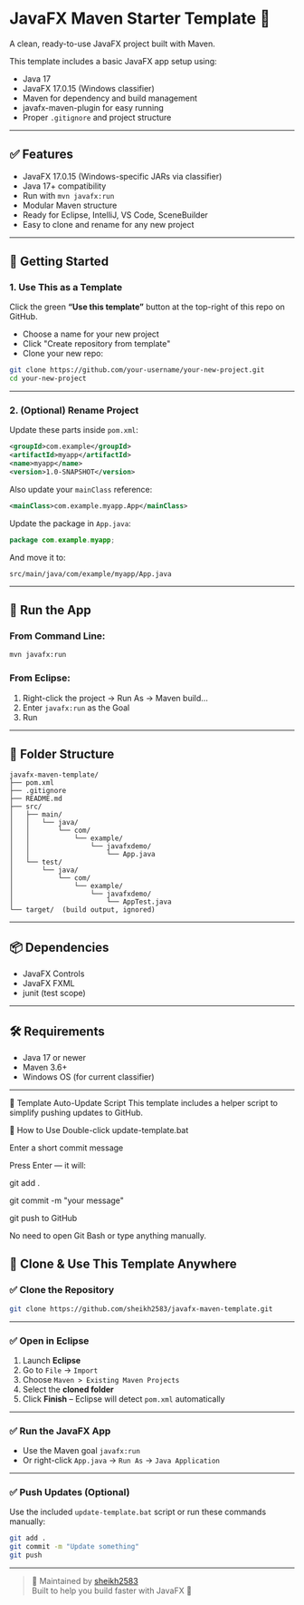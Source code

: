 # JavaFX Maven Starter Template 🎯

A clean, ready-to-use JavaFX project built with Maven.

This template includes a basic JavaFX app setup using:
- Java 17
- JavaFX 17.0.15 (Windows classifier)
- Maven for dependency and build management
- javafx-maven-plugin for easy running
- Proper `.gitignore` and project structure

---

## ✅ Features

- JavaFX 17.0.15 (Windows-specific JARs via classifier)
- Java 17+ compatibility
- Run with `mvn javafx:run`
- Modular Maven structure
- Ready for Eclipse, IntelliJ, VS Code, SceneBuilder
- Easy to clone and rename for any new project

---

## 🚀 Getting Started

### 1. Use This as a Template

Click the green **“Use this template”** button at the top-right of this repo on GitHub.

- Choose a name for your new project
- Click "Create repository from template"
- Clone your new repo:
```bash
git clone https://github.com/your-username/your-new-project.git
cd your-new-project
```

---

### 2. (Optional) Rename Project

Update these parts inside `pom.xml`:

```xml
<groupId>com.example</groupId>
<artifactId>myapp</artifactId>
<name>myapp</name>
<version>1.0-SNAPSHOT</version>
```

Also update your `mainClass` reference:

```xml
<mainClass>com.example.myapp.App</mainClass>
```

Update the package in `App.java`:

```java
package com.example.myapp;
```

And move it to:

```
src/main/java/com/example/myapp/App.java
```

---

## 🧪 Run the App

### From Command Line:

```bash
mvn javafx:run
```

### From Eclipse:

1. Right-click the project → Run As → Maven build…
2. Enter `javafx:run` as the Goal
3. Run

---

## 📁 Folder Structure

```
javafx-maven-template/
├── pom.xml
├── .gitignore
├── README.md
├── src/
│   ├── main/
│   │   └── java/
│   │       └── com/
│   │           └── example/
│   │               └── javafxdemo/
│   │                   └── App.java
│   └── test/
│       └── java/
│           └── com/
│               └── example/
│                   └── javafxdemo/
│                       └── AppTest.java
└── target/  (build output, ignored)
```

---

## 📦 Dependencies

- JavaFX Controls
- JavaFX FXML
- junit (test scope)

---

## 🛠 Requirements

- Java 17 or newer
- Maven 3.6+
- Windows OS (for current classifier)

---

🧰 Template Auto-Update Script
This template includes a helper script to simplify pushing updates to GitHub.

🚀 How to Use
Double-click update-template.bat

Enter a short commit message

Press Enter — it will:

git add .

git commit -m "your message"

git push to GitHub

No need to open Git Bash or type anything manually.




## 🚀 Clone & Use This Template Anywhere

### ✅ Clone the Repository

```bash
git clone https://github.com/sheikh2583/javafx-maven-template.git
```

---

### ✅ Open in Eclipse

1. Launch **Eclipse**
2. Go to `File` → `Import`
3. Choose `Maven > Existing Maven Projects`
4. Select the **cloned folder**
5. Click **Finish** – Eclipse will detect `pom.xml` automatically

---

### ✅ Run the JavaFX App

* Use the Maven goal `javafx:run`
* Or right-click `App.java` → `Run As` → `Java Application`

---

### ✅ Push Updates (Optional)

Use the included `update-template.bat` script
or run these commands manually:

```bash
git add .
git commit -m "Update something"
git push
```

---

> 🧠 Maintained by [sheikh2583](https://github.com/sheikh2583)  
> Built to help you build faster with JavaFX 🚀
